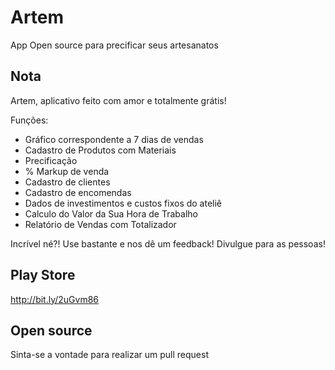 # Artem  
App Open source para precificar seus artesanatos

## Nota
Artem, aplicativo feito com amor e totalmente grátis!

Funções:
- Gráfico correspondente a 7 dias de vendas
- Cadastro de Produtos com Materiais
- Precificação
- % Markup de venda
- Cadastro de clientes
- Cadastro de encomendas
- Dados de investimentos e custos fixos do ateliê
- Calculo do Valor da Sua Hora de Trabalho
- Relatório de Vendas com Totalizador

Incrível né?! 
Use bastante e nos dê um feedback! 
Divulgue para as pessoas!

## Play Store
http://bit.ly/2uGvm86

## Open source
Sinta-se a vontade para realizar um pull request